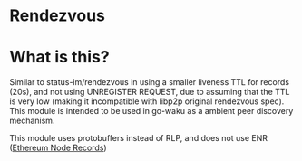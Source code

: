 Rendezvous
=================

# What is this?

Similar to status-im/rendezvous in using a smaller liveness TTL for records (20s), and not using UNREGISTER REQUEST, 
due to assuming that the TTL is very low (making it incompatible with libp2p original rendezvous spec). This module
is intended to be used in go-waku as a ambient peer discovery mechanism.

This module uses protobuffers instead of RLP, and does not use ENR ([Ethereum Node Records](https://eips.ethereum.org/EIPS/eip-778))
